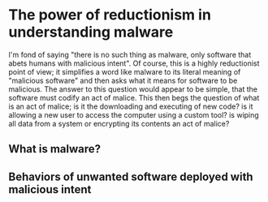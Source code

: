 # The power of reductionism in understanding malware
I'm fond of saying "there is no such thing as malware, only software that abets humans with malicious intent". Of course, this is a highly reductionist point of view; it simplifies a word like malware to its literal meaning of "malicious software" and then asks what it means for software to be malicious. The answer to this question would appear to be simple, that the software must codify an act of malice. This then begs the question of what is an act of malice; is it the downloading and executing of new code? is it allowing a new user to access the computer using a custom tool? is wiping all data from a system or encrypting its contents an act of malice? 

## What is malware?

## Behaviors of unwanted software deployed with malicious intent